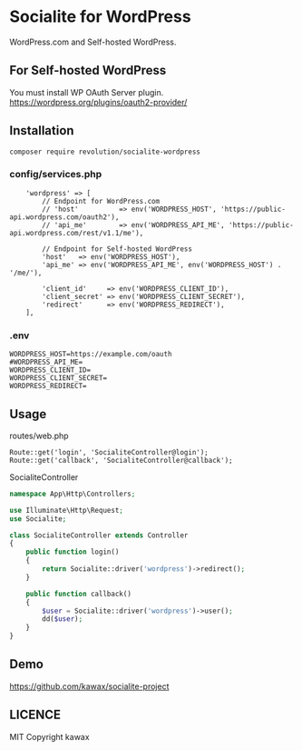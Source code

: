 # Socialite for WordPress

WordPress.com and Self-hosted WordPress.

## For Self-hosted WordPress
You must install WP OAuth Server plugin.
https://wordpress.org/plugins/oauth2-provider/

## Installation
```
composer require revolution/socialite-wordpress
```

### config/services.php

```
    'wordpress' => [
        // Endpoint for WordPress.com
        // 'host'          => env('WORDPRESS_HOST', 'https://public-api.wordpress.com/oauth2'),
        // 'api_me'        => env('WORDPRESS_API_ME', 'https://public-api.wordpress.com/rest/v1.1/me'),

        // Endpoint for Self-hosted WordPress
        'host'   => env('WORDPRESS_HOST'),
        'api_me' => env('WORDPRESS_API_ME', env('WORDPRESS_HOST') . '/me/'),

        'client_id'     => env('WORDPRESS_CLIENT_ID'),
        'client_secret' => env('WORDPRESS_CLIENT_SECRET'),
        'redirect'      => env('WORDPRESS_REDIRECT'),
    ],
```

### .env
```
WORDPRESS_HOST=https://example.com/oauth
#WORDPRESS_API_ME=
WORDPRESS_CLIENT_ID=
WORDPRESS_CLIENT_SECRET=
WORDPRESS_REDIRECT=
```

## Usage

routes/web.php
```
Route::get('login', 'SocialiteController@login');
Route::get('callback', 'SocialiteController@callback');
```

SocialiteController

```php
namespace App\Http\Controllers;

use Illuminate\Http\Request;
use Socialite;

class SocialiteController extends Controller
{
    public function login()
    {
        return Socialite::driver('wordpress')->redirect();
    }

    public function callback()
    {
        $user = Socialite::driver('wordpress')->user();
        dd($user);
    }
}

```

## Demo
https://github.com/kawax/socialite-project

## LICENCE
MIT
Copyright kawax
